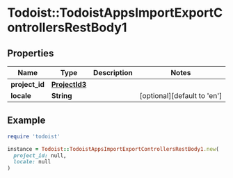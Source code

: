 # Todoist::TodoistAppsImportExportControllersRestBody1

## Properties

| Name | Type | Description | Notes |
| ---- | ---- | ----------- | ----- |
| **project_id** | [**ProjectId3**](ProjectId3.md) |  |  |
| **locale** | **String** |  | [optional][default to &#39;en&#39;] |

## Example

```ruby
require 'todoist'

instance = Todoist::TodoistAppsImportExportControllersRestBody1.new(
  project_id: null,
  locale: null
)
```

